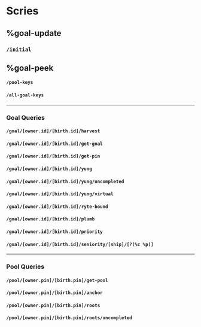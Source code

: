 # Scries

## %goal-update

### `/initial`

## %goal-peek

#### `/pool-keys`

#### `/all-goal-keys`

-----------------------

### Goal Queries

#### `/goal/[owner.id]/[birth.id]/harvest`

#### `/goal/[owner.id]/[birth.id]/get-goal`

#### `/goal/[owner.id]/[birth.id]/get-pin`

#### `/goal/[owner.id]/[birth.id]/yung`

#### `/goal/[owner.id]/[birth.id]/yung/uncompleted`

#### `/goal/[owner.id]/[birth.id]/yung/virtual`

#### `/goal/[owner.id]/[birth.id]/ryte-bound`

#### `/goal/[owner.id]/[birth.id]/plumb`

#### `/goal/[owner.id]/[birth.id]/priority`

#### `/goal/[owner.id]/[birth.id]/seniority/[ship]/[?(%c %p)]`

-----------------------

### Pool Queries

#### `/pool/[owner.pin]/[birth.pin]/get-pool`

#### `/pool/[owner.pin]/[birth.pin]/anchor`

#### `/pool/[owner.pin]/[birth.pin]/roots`

#### `/pool/[owner.pin]/[birth.pin]/roots/uncompleted`

